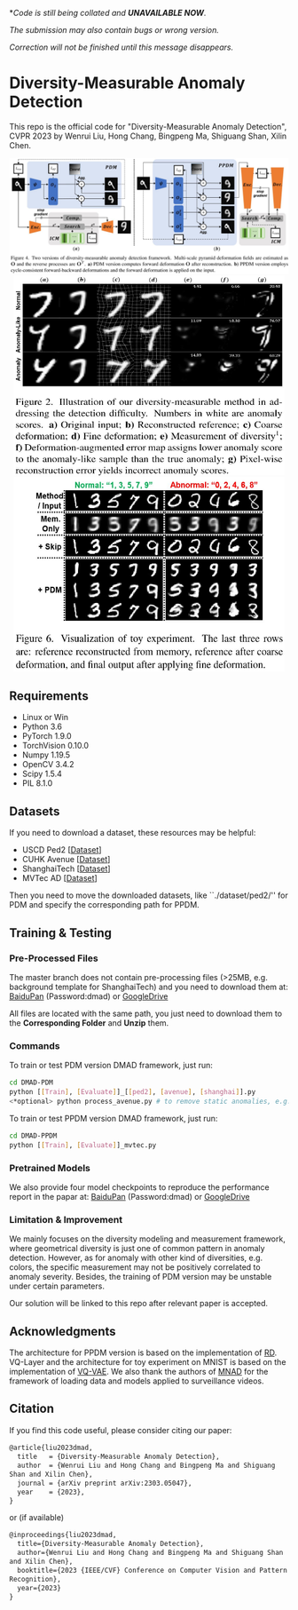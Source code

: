 **Code is still being collated and **UNAVAILABLE NOW**.*

*The submission may also contain bugs or wrong version.*

*Correction will not be finished until this message disappears.*

# Diversity-Measurable Anomaly Detection
This repo is the official code for "Diversity-Measurable Anomaly Detection", CVPR 2023 by Wenrui Liu, Hong Chang, Bingpeng Ma, Shiguang Shan, Xilin Chen.

<img src="./DMAD.JPG" title="Logo" width="1000" /> 

<div align="center">
    <img src="./MNIST1.JPG" width="490" height="360"/><img src="./MNIST2.JPG" width="490" height="350"/>
</div>

## Requirements

- Linux or Win
- Python 3.6
- PyTorch 1.9.0
- TorchVision 0.10.0
- Numpy 1.19.5
- OpenCV 3.4.2
- Scipy 1.5.4
- PIL 8.1.0


## Datasets
If you need to download a dataset, these resources may be helpful:
* USCD Ped2 [[Dataset](http://www.svcl.ucsd.edu/projects/anomaly/UCSD_Anomaly_Dataset.tar.gz)]
* CUHK Avenue [[Dataset](http://www.cse.cuhk.edu.hk/leojia/projects/detectabnormal/Avenue_Dataset.zip)]
* ShanghaiTech [[Dataset](https://github.com/StevenLiuWen/ano_pred_cvpr2018)]
* MVTec AD [[Dataset](https://www.mvtec.com/company/research/datasets/mvtec-ad)]

Then you need to move the downloaded datasets, like ``./dataset/ped2/'' for PDM and specify the corresponding path for PPDM.


## Training & Testing
### Pre-Processed Files
The master branch does not contain pre-processing files (>25MB, e.g. background template for ShanghaiTech) and you need to download them at:
[BaiduPan](https://pan.baidu.com/s/1n9ko5szFRjdYxHGbBK0TUw) (Password:dmad) or
[GoogleDrive](https://drive.google.com/drive/folders/1PlRZmTFEQ7_CsrCLP9YI83rvWuAID5DF?usp=sharing)

All files are located with the same path, you just need to download them to the **Corresponding Folder** and **Unzip** them.


### Commands
To train or test PDM version DMAD framework, just run:
```bash
cd DMAD-PDM
python [[Train], [Evaluate]]_[[ped2], [avenue], [shanghai]].py
<*optional> python process_avenue.py # to remove static anomalies, e.g. bag and a sitting person on the left side of the screen in dir_1 and dir_2
```

To train or test PPDM version DMAD framework, just run:
```bash
cd DMAD-PPDM
python [[Train], [Evaluate]]_mvtec.py
```

### Pretrained Models
We also provide four model checkpoints to reproduce the performance report in the papar at:
[BaiduPan](https://pan.baidu.com/s/1n9ko5szFRjdYxHGbBK0TUw) (Password:dmad) or
[GoogleDrive](https://drive.google.com/drive/folders/1PlRZmTFEQ7_CsrCLP9YI83rvWuAID5DF?usp=sharing)


### Limitation & Improvement
We mainly focuses on the diversity modeling and measurement framework, where geometrical diversity is just one of common pattern in
anomaly detection. However, as for anomaly with other kind of diversities, e.g. colors,
the specific measurement may not be positively correlated to anomaly severity.
Besides, the training of PDM version may be unstable under certain parameters. 

Our solution will be linked to this repo after relevant paper is accepted.


## Acknowledgments
The architecture for PPDM version is based on the implementation of 
[RD](https://github.com/hq-deng/RD4AD).
VQ-Layer and the architecture for toy experiment on MNIST is based on the implementation of 
[VQ-VAE](https://github.com/AntixK/PyTorch-VAE).
We also thank the authors of [MNAD](https://github.com/cvlab-yonsei/MNAD) 
for the framework of loading data and models applied to surveillance videos.


## Citation
If you find this code useful, please consider citing our paper:
```
@article{liu2023dmad,
  title   = {Diversity-Measurable Anomaly Detection}, 
  author  = {Wenrui Liu and Hong Chang and Bingpeng Ma and Shiguang Shan and Xilin Chen},
  journal = {arXiv preprint arXiv:2303.05047},
  year    = {2023},
}
```
or (if available)
```
@inproceedings{liu2023dmad,
  title={Diversity-Measurable Anomaly Detection},
  author={Wenrui Liu and Hong Chang and Bingpeng Ma and Shiguang Shan and Xilin Chen},
  booktitle={2023 {IEEE/CVF} Conference on Computer Vision and Pattern Recognition},
  year={2023}
}
```
